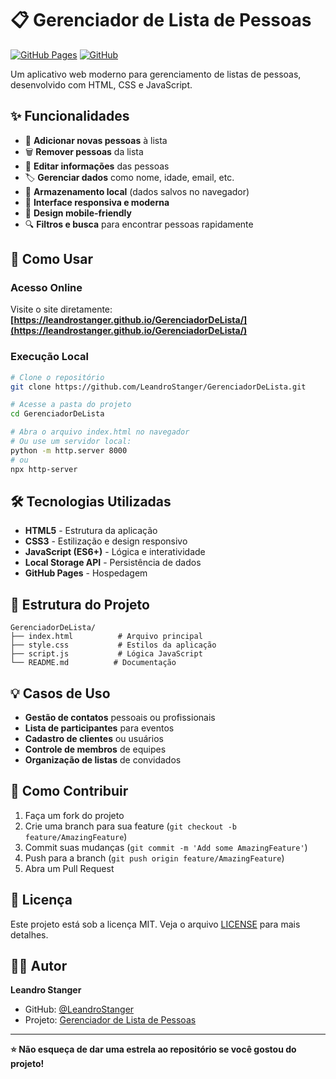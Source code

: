 # 📋 Gerenciador de Lista de Pessoas

[![GitHub Pages](https://img.shields.io/badge/🌐-Site%20Online-blue?style=for-the-badge)]([https://leandrostanger.github.io/GerenciadorDeLista/)
[![GitHub](https://img.shields.io/badge/📂-Repositório-black?style=for-the-badge)](https://github.com/LeandroStanger/GerenciadorDeLista)

Um aplicativo web moderno para gerenciamento de listas de pessoas, desenvolvido com HTML, CSS e JavaScript.

## ✨ Funcionalidades

- 👥 **Adicionar novas pessoas** à lista
- 🗑️ **Remover pessoas** da lista
- 📝 **Editar informações** das pessoas
- 🏷️ **Gerenciar dados** como nome, idade, email, etc.
- 💾 **Armazenamento local** (dados salvos no navegador)
- 🎨 **Interface responsiva e moderna**
- 📱 **Design mobile-friendly**
- 🔍 **Filtros e busca** para encontrar pessoas rapidamente

## 🚀 Como Usar

### Acesso Online
Visite o site diretamente:  
**[https://leandrostanger.github.io/GerenciadorDeLista/](https://leandrostanger.github.io/GerenciadorDeLista/)**

### Execução Local
```bash
# Clone o repositório
git clone https://github.com/LeandroStanger/GerenciadorDeLista.git

# Acesse a pasta do projeto
cd GerenciadorDeLista

# Abra o arquivo index.html no navegador
# Ou use um servidor local:
python -m http.server 8000
# ou
npx http-server
```

## 🛠️ Tecnologias Utilizadas

- **HTML5** - Estrutura da aplicação
- **CSS3** - Estilização e design responsivo
- **JavaScript (ES6+)** - Lógica e interatividade
- **Local Storage API** - Persistência de dados
- **GitHub Pages** - Hospedagem

## 📁 Estrutura do Projeto

```
GerenciadorDeLista/
├── index.html          # Arquivo principal
├── style.css           # Estilos da aplicação
├── script.js           # Lógica JavaScript
└── README.md          # Documentação
```

## 💡 Casos de Uso

- **Gestão de contatos** pessoais ou profissionais
- **Lista de participantes** para eventos
- **Cadastro de clientes** ou usuários
- **Controle de membros** de equipes
- **Organização de listas** de convidados

## 🎯 Como Contribuir

1. Faça um fork do projeto
2. Crie uma branch para sua feature (`git checkout -b feature/AmazingFeature`)
3. Commit suas mudanças (`git commit -m 'Add some AmazingFeature'`)
4. Push para a branch (`git push origin feature/AmazingFeature`)
5. Abra um Pull Request

## 📄 Licença

Este projeto está sob a licença MIT. Veja o arquivo [LICENSE](LICENSE) para mais detalhes.

## 👨‍💻 Autor

**Leandro Stanger**  
- GitHub: [@LeandroStanger](https://github.com/LeandroStanger)
- Projeto: [Gerenciador de Lista de Pessoas](https://github.com/LeandroStanger/GerenciadorDeLista)

---

**⭐ Não esqueça de dar uma estrela ao repositório se você gostou do projeto!**
